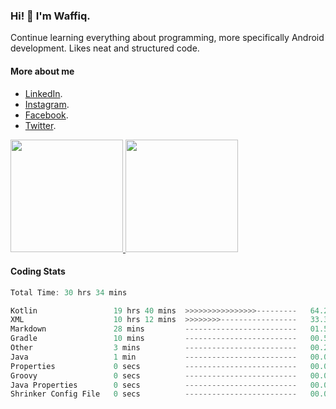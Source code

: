 ### Hi! 👋 I'm Waffiq.

Continue learning everything about programming, more specifically Android development. Likes neat and structured code.

#### More about me 
- [LinkedIn](https://www.linkedin.com/in/waffiqaziz/).
- [Instagram](https://www.instagram.com/waffiqaziz/).
- [Facebook](https://web.facebook.com/WaffiqAziz/).
- [Twitter](https://twitter.com/AzizWaffiq).

<p align="left">
<a href="https://github.com/waffiqaziz">
  <img height="180em" src="https://github-readme-stats-eight-theta.vercel.app/api?username=waffiqaziz&show_icons=true&theme=algolia&include_all_commits=true&count_private=true"/>
  <img height="180em" src="https://github-readme-stats-eight-theta.vercel.app/api/top-langs/?username=waffiqaziz&layout=compact&langs_count=8&theme=algolia"/>
</a>
</p>

#### Coding Stats
<!--START_SECTION:waka-->

```rust
Total Time: 30 hrs 34 mins

Kotlin                 19 hrs 40 mins  >>>>>>>>>>>>>>>>---------   64.22 %
XML                    10 hrs 12 mins  >>>>>>>>-----------------   33.30 %
Markdown               28 mins         -------------------------   01.55 %
Gradle                 10 mins         -------------------------   00.57 %
Other                  3 mins          -------------------------   00.21 %
Java                   1 min           -------------------------   00.08 %
Properties             0 secs          -------------------------   00.03 %
Groovy                 0 secs          -------------------------   00.03 %
Java Properties        0 secs          -------------------------   00.00 %
Shrinker Config File   0 secs          -------------------------   00.00 %
```

<!--END_SECTION:waka-->
